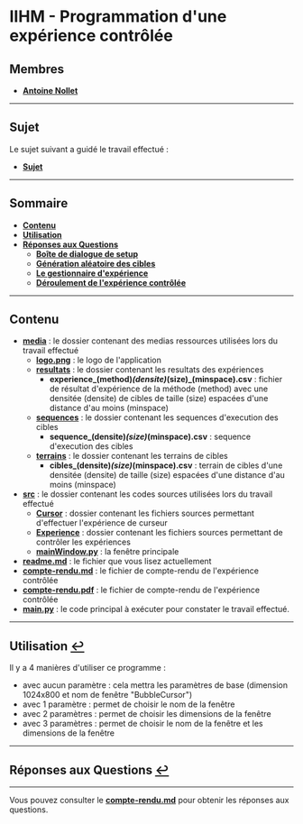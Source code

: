 <h1 id="sujet1"> <strong> IIHM - Programmation d'une expérience contrôlée </strong> </h1>

## **Membres**

* [**Antoine Nollet**](mailto:antoine.nollet.etu@univ-lille.fr)

---

## **Sujet**

Le sujet suivant a guidé le travail effectué :

* [**Sujet**](https://thomaspietrzak.com/teaching/IHM/TP-expe.html)

---

## **Sommaire**

* [**Contenu**](#contenu)
* [**Utilisation**](#Utilisation)
* [**Réponses aux Questions**](#réponses)
    * [**Boîte de dialogue de setup**](#11)
    * [**Génération aléatoire des cibles**](#12)
    * [**Le gestionnaire d'expérience**](#13)
    * [**Déroulement de l'expérience contrôlée**](#14)

---

<h2 id="contenu"> <strong> Contenu </strong> </h2>

* [**media**](./media/) : le dossier contenant des medias ressources utilisées lors du travail effectué
  * [**logo.png**](./media/logo.png) : le logo de l'application
  * [**resultats**](./media/resultats/) : le dossier contenant les resultats des expériences
    * **experience_(method)_(densite)_(size)_(minspace).csv** : fichier de résultat d'expérience de la méthode (method) avec une densitée (densite) de cibles de taille (size) espacées d'une distance d'au moins (minspace)
  * [**sequences**](./media/sequences/) : le dossier contenant les sequences d'execution des cibles
    * **sequence_(densite)_(size)_(minspace).csv** : sequence d'execution des cibles
  * [**terrains**](./media/terrains/) : le dossier contenant les terrains de cibles
    * **cibles_(densite)_(size)_(minspace).csv** : terrain de cibles d'une densitée (densite) de taille (size) espacées d'une distance d'au moins (minspace)
* [**src**](./src) : le dossier contenant les codes sources utilisées lors du travail effectué
  * [**Cursor**](./src/Cursor/) : dossier contenant les fichiers sources permettant d'effectuer l'expérience de curseur
  * [**Experience**](./src/Experience/) : dossier contenant les fichiers sources permettant de contrôler les expériences
  * [**mainWindow.py**](./src/mainWindow.py) : la fenêtre principale
* [**readme.md**](./readme.md) : le fichier que vous lisez actuellement
* [**compte-rendu.md**](compte-rendu.md) : le fichier de compte-rendu de l'expérience contrôlée
* [**compte-rendu.pdf**](compte-rendu.pdf) : le fichier de compte-rendu de l'expérience contrôlée
* [**main.py**](./main.py) : le code principal à exécuter pour constater le travail effectué.

---


<h2 id="Utilisation"> <strong> Utilisation </strong>  <a href="#init"> ↩️  </a> </h2>

Il y a 4 manières d'utiliser ce programme :

* avec aucun paramètre : cela mettra les paramètres de base (dimension 1024x800 et nom de fenêtre "BubbleCursor")
* avec 1 paramètre  : permet de choisir le nom de la fenêtre
* avec 2 paramètres : permet de choisir les dimensions de la fenêtre
* avec 3 paramètres : permet de choisir le nom de la fenêtre et les dimensions de la fenêtre



---

<h2 id="réponses"> <strong> Réponses aux Questions </strong>  <a href="#init"> ↩️  </a> </h2>

---

Vous pouvez consulter le [**compte-rendu.md**](compte-rendu.md) pour obtenir les réponses aux questions.

